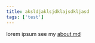 ```yaml
---
title: aksldjaklsjdklajsdkljasd
tags: ['test']
---
```



lorem ipsum see my [about.md](/blog/blog_post)


